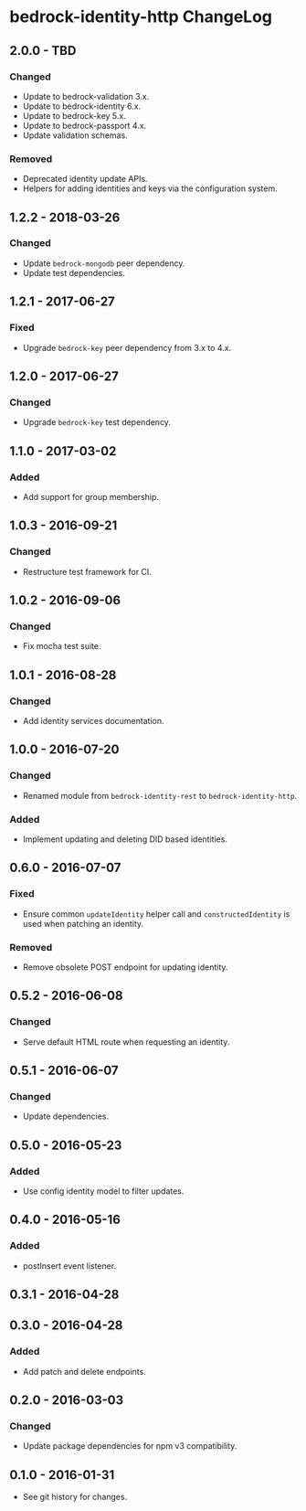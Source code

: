# bedrock-identity-http ChangeLog

## 2.0.0 - TBD

### Changed
- Update to bedrock-validation 3.x.
- Update to bedrock-identity 6.x.
- Update to bedrock-key 5.x.
- Update to bedrock-passport 4.x.
- Update validation schemas.

### Removed
- Deprecated identity update APIs.
- Helpers for adding identities and keys via the configuration system.

## 1.2.2 - 2018-03-26

### Changed
- Update `bedrock-mongodb` peer dependency.
- Update test dependencies.

## 1.2.1 - 2017-06-27

### Fixed
- Upgrade `bedrock-key` peer dependency from 3.x to 4.x.

## 1.2.0 - 2017-06-27

### Changed
- Upgrade `bedrock-key` test dependency.

## 1.1.0 - 2017-03-02

### Added
- Add support for group membership.

## 1.0.3 - 2016-09-21

### Changed
- Restructure test framework for CI.

## 1.0.2 - 2016-09-06

### Changed
- Fix mocha test suite.

## 1.0.1 - 2016-08-28

### Changed
- Add identity services documentation.

## 1.0.0 - 2016-07-20

### Changed
- Renamed module from `bedrock-identity-rest` to `bedrock-identity-http`.

### Added
- Implement updating and deleting DID based identities.

## 0.6.0 - 2016-07-07

### Fixed
- Ensure common `updateIdentity` helper call and
  `constructedIdentity` is used when patching an identity.

### Removed
- Remove obsolete POST endpoint for updating identity.

## 0.5.2 - 2016-06-08

### Changed
- Serve default HTML route when requesting an identity.

## 0.5.1 - 2016-06-07

### Changed
- Update dependencies.

## 0.5.0 - 2016-05-23

### Added
- Use config identity model to filter updates.

## 0.4.0 - 2016-05-16

### Added
- postInsert event listener.

## 0.3.1 - 2016-04-28

## 0.3.0 - 2016-04-28

### Added
- Add patch and delete endpoints.

## 0.2.0 - 2016-03-03

### Changed
- Update package dependencies for npm v3 compatibility.

## 0.1.0 - 2016-01-31

- See git history for changes.

